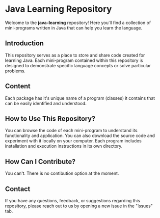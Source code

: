 # Java Learning Repository

Welcome to the **java-learning** repository! Here you'll find a collection of mini-programs written in Java that can help you learn the language.

## Introduction

This repository serves as a place to store and share code created for learning Java. Each mini-program contained within this repository is designed to demonstrate specific language concepts or solve particular problems.

## Content
Each package has it's unique name of a program (classes) it contains that can be easily identified and understood.

## How to Use This Repository?

You can browse the code of each mini-program to understand its functionality and application. You can also download the source code and experiment with it locally on your computer. Each program includes installation and execution instructions in its own directory.

## How Can I Contribute?

You can't. There is no contibution option at the moment.

## Contact

If you have any questions, feedback, or suggestions regarding this repository, please reach out to us by opening a new issue in the "Issues" tab.
